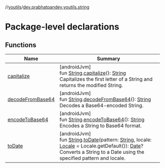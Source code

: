 //[youtils](../../index.md)/[dev.prabhatpandey.youtils.string](index.md)

# Package-level declarations

## Functions

| Name | Summary |
|---|---|
| [capitalize](capitalize.md) | [androidJvm]<br>fun [String](https://kotlinlang.org/api/latest/jvm/stdlib/kotlin/-string/index.html).[capitalize](capitalize.md)(): [String](https://kotlinlang.org/api/latest/jvm/stdlib/kotlin/-string/index.html)<br>Capitalizes the first letter of a String and returns the modified String. |
| [decodeFromBase64](decode-from-base64.md) | [androidJvm]<br>fun [String](https://kotlinlang.org/api/latest/jvm/stdlib/kotlin/-string/index.html).[decodeFromBase64](decode-from-base64.md)(): [String](https://kotlinlang.org/api/latest/jvm/stdlib/kotlin/-string/index.html)<br>Decodes a Base64-encoded String. |
| [encodeToBase64](encode-to-base64.md) | [androidJvm]<br>fun [String](https://kotlinlang.org/api/latest/jvm/stdlib/kotlin/-string/index.html).[encodeToBase64](encode-to-base64.md)(): [String](https://kotlinlang.org/api/latest/jvm/stdlib/kotlin/-string/index.html)<br>Encodes a String to Base64 format. |
| [toDate](to-date.md) | [androidJvm]<br>fun [String](https://kotlinlang.org/api/latest/jvm/stdlib/kotlin/-string/index.html).[toDate](to-date.md)(pattern: [String](https://kotlinlang.org/api/latest/jvm/stdlib/kotlin/-string/index.html), locale: [Locale](https://developer.android.com/reference/kotlin/java/util/Locale.html) = Locale.getDefault()): [Date](https://developer.android.com/reference/kotlin/java/util/Date.html)?<br>Converts a String to a Date using the specified pattern and locale. |
